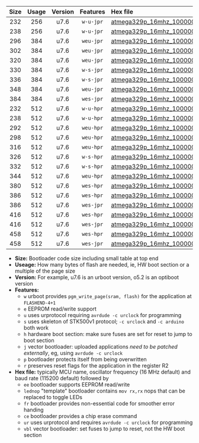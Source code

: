 |Size|Usage|Version|Features|Hex file|
|:-:|:-:|:-:|:-:|:--|
|232|256|u7.6|`w-u-jpr`|[atmega329p_16mhz_1000000bps_ur_vbl.hex](https://raw.githubusercontent.com/stefanrueger/urboot/main//atmega329p_16mhz_1000000bps_ur_vbl.hex)|
|238|256|u7.6|`w-u-jpr`|[atmega329p_16mhz_1000000bps_lednop_ur_vbl.hex](https://raw.githubusercontent.com/stefanrueger/urboot/main//atmega329p_16mhz_1000000bps_lednop_ur_vbl.hex)|
|296|384|u7.6|`weu-jpr`|[atmega329p_16mhz_1000000bps_ee_ur_vbl.hex](https://raw.githubusercontent.com/stefanrueger/urboot/main//atmega329p_16mhz_1000000bps_ee_ur_vbl.hex)|
|302|384|u7.6|`weu-jpr`|[atmega329p_16mhz_1000000bps_ee_lednop_ur_vbl.hex](https://raw.githubusercontent.com/stefanrueger/urboot/main//atmega329p_16mhz_1000000bps_ee_lednop_ur_vbl.hex)|
|320|384|u7.6|`weu-jpr`|[atmega329p_16mhz_1000000bps_ee_lednop_fr_ur_vbl.hex](https://raw.githubusercontent.com/stefanrueger/urboot/main//atmega329p_16mhz_1000000bps_ee_lednop_fr_ur_vbl.hex)|
|330|384|u7.6|`w-s-jpr`|[atmega329p_16mhz_1000000bps_vbl.hex](https://raw.githubusercontent.com/stefanrueger/urboot/main//atmega329p_16mhz_1000000bps_vbl.hex)|
|336|384|u7.6|`w-s-jpr`|[atmega329p_16mhz_1000000bps_lednop_vbl.hex](https://raw.githubusercontent.com/stefanrueger/urboot/main//atmega329p_16mhz_1000000bps_lednop_vbl.hex)|
|348|384|u7.6|`weu-jpr`|[atmega329p_16mhz_1000000bps_ee_lednop_fr_ce_ur_vbl.hex](https://raw.githubusercontent.com/stefanrueger/urboot/main//atmega329p_16mhz_1000000bps_ee_lednop_fr_ce_ur_vbl.hex)|
|384|384|u7.6|`wes-jpr`|[atmega329p_16mhz_1000000bps_ee_vbl.hex](https://raw.githubusercontent.com/stefanrueger/urboot/main//atmega329p_16mhz_1000000bps_ee_vbl.hex)|
|232|512|u7.6|`w-u-hpr`|[atmega329p_16mhz_1000000bps_ur.hex](https://raw.githubusercontent.com/stefanrueger/urboot/main//atmega329p_16mhz_1000000bps_ur.hex)|
|238|512|u7.6|`w-u-hpr`|[atmega329p_16mhz_1000000bps_lednop_ur.hex](https://raw.githubusercontent.com/stefanrueger/urboot/main//atmega329p_16mhz_1000000bps_lednop_ur.hex)|
|292|512|u7.6|`weu-hpr`|[atmega329p_16mhz_1000000bps_ee_ur.hex](https://raw.githubusercontent.com/stefanrueger/urboot/main//atmega329p_16mhz_1000000bps_ee_ur.hex)|
|298|512|u7.6|`weu-hpr`|[atmega329p_16mhz_1000000bps_ee_lednop_ur.hex](https://raw.githubusercontent.com/stefanrueger/urboot/main//atmega329p_16mhz_1000000bps_ee_lednop_ur.hex)|
|316|512|u7.6|`weu-hpr`|[atmega329p_16mhz_1000000bps_ee_lednop_fr_ur.hex](https://raw.githubusercontent.com/stefanrueger/urboot/main//atmega329p_16mhz_1000000bps_ee_lednop_fr_ur.hex)|
|326|512|u7.6|`w-s-hpr`|[atmega329p_16mhz_1000000bps.hex](https://raw.githubusercontent.com/stefanrueger/urboot/main//atmega329p_16mhz_1000000bps.hex)|
|332|512|u7.6|`w-s-hpr`|[atmega329p_16mhz_1000000bps_lednop.hex](https://raw.githubusercontent.com/stefanrueger/urboot/main//atmega329p_16mhz_1000000bps_lednop.hex)|
|344|512|u7.6|`weu-hpr`|[atmega329p_16mhz_1000000bps_ee_lednop_fr_ce_ur.hex](https://raw.githubusercontent.com/stefanrueger/urboot/main//atmega329p_16mhz_1000000bps_ee_lednop_fr_ce_ur.hex)|
|380|512|u7.6|`wes-hpr`|[atmega329p_16mhz_1000000bps_ee.hex](https://raw.githubusercontent.com/stefanrueger/urboot/main//atmega329p_16mhz_1000000bps_ee.hex)|
|386|512|u7.6|`wes-hpr`|[atmega329p_16mhz_1000000bps_ee_lednop.hex](https://raw.githubusercontent.com/stefanrueger/urboot/main//atmega329p_16mhz_1000000bps_ee_lednop.hex)|
|386|512|u7.6|`wes-jpr`|[atmega329p_16mhz_1000000bps_ee_lednop_vbl.hex](https://raw.githubusercontent.com/stefanrueger/urboot/main//atmega329p_16mhz_1000000bps_ee_lednop_vbl.hex)|
|416|512|u7.6|`wes-hpr`|[atmega329p_16mhz_1000000bps_ee_lednop_fr.hex](https://raw.githubusercontent.com/stefanrueger/urboot/main//atmega329p_16mhz_1000000bps_ee_lednop_fr.hex)|
|416|512|u7.6|`wes-jpr`|[atmega329p_16mhz_1000000bps_ee_lednop_fr_vbl.hex](https://raw.githubusercontent.com/stefanrueger/urboot/main//atmega329p_16mhz_1000000bps_ee_lednop_fr_vbl.hex)|
|458|512|u7.6|`wes-hpr`|[atmega329p_16mhz_1000000bps_ee_lednop_fr_ce.hex](https://raw.githubusercontent.com/stefanrueger/urboot/main//atmega329p_16mhz_1000000bps_ee_lednop_fr_ce.hex)|
|458|512|u7.6|`wes-jpr`|[atmega329p_16mhz_1000000bps_ee_lednop_fr_ce_vbl.hex](https://raw.githubusercontent.com/stefanrueger/urboot/main//atmega329p_16mhz_1000000bps_ee_lednop_fr_ce_vbl.hex)|

- **Size:** Bootloader code size including small table at top end
- **Useage:** How many bytes of flash are needed, ie, HW boot section or a multiple of the page size
- **Version:** For example, u7.6 is an urboot version, o5.2 is an optiboot version
- **Features:**
  + `w` urboot provides `pgm_write_page(sram, flash)` for the application at `FLASHEND-4+1`
  + `e` EEPROM read/write support
  + `u` uses urprotocol requiring `avrdude -c urclock` for programming
  + `s` uses skeleton of STK500v1 protocol; `-c urclock` and `-c arduino` both work
  + `h` hardware boot section: make sure fuses are set for reset to jump to boot section
  + `j` vector bootloader: uploaded applications *need to be patched externally*, eg, using `avrdude -c urclock`
  + `p` bootloader protects itself from being overwritten
  + `r` preserves reset flags for the application in the register R2
- **Hex file:** typically MCU name, oscillator frequency (16 MHz default) and baud rate (115200 default) followed by
  + `ee` bootloader supports EEPROM read/write
  + `lednop` "template" bootloader contains `mov rx,rx` nops that can be replaced to toggle LEDs
  + `fr` bootloader provides non-essential code for smoother error handing
  + `ce` bootloader provides a chip erase command
  + `ur` uses urprotocol and requires `avrdude -c urclock` for programming
  + `vbl` vector bootloader: set fuses to jump to reset, not the HW boot section

